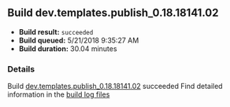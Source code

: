 ## Build dev.templates.publish_0.18.18141.02
- **Build result:** `succeeded`
- **Build queued:** 5/21/2018 9:35:27 AM
- **Build duration:** 30.04 minutes
### Details
Build [dev.templates.publish_0.18.18141.02](https://winappstudio.visualstudio.com/web/build.aspx?pcguid=a4ef43be-68ce-4195-a619-079b4d9834c2&builduri=vstfs%3a%2f%2f%2fBuild%2fBuild%2f25692) succeeded
Find detailed information in the [build log files](https://uwpctdiags.blob.core.windows.net/buildlogs/dev.templates.publish_0.18.18141.02_logs.zip)
